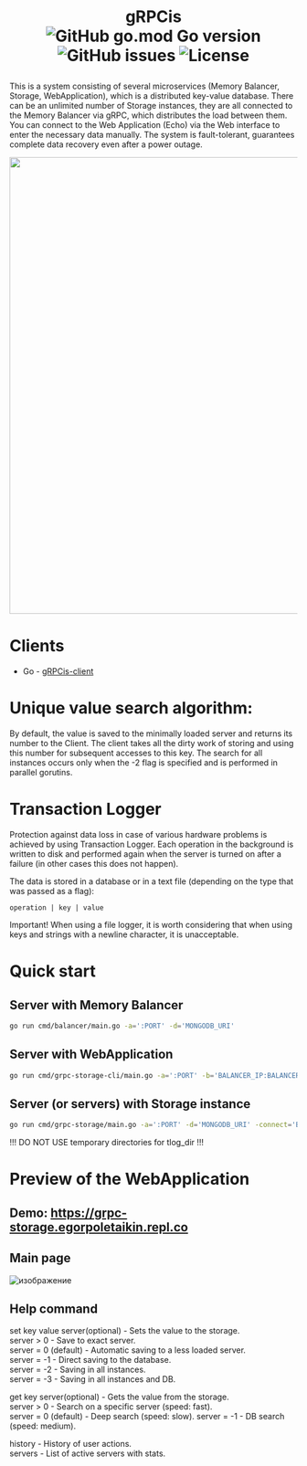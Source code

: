 
# <p align="center">gRPCis<br> ![GitHub go.mod Go version](https://img.shields.io/github/go-mod/go-version/egorgasay/grpc-storage) ![GitHub issues](https://img.shields.io/github/issues/egorgasay/grpc-storage) ![License](https://img.shields.io/badge/license-MIT-green)</p>
This is a system consisting of several microservices (Memory Balancer, Storage, WebApplication), which is a distributed key-value database. There can be an unlimited number of Storage instances, they are all connected to the Memory Balancer via gRPC, which distributes the load between them. You can connect to the Web Application (Echo) via the Web interface to enter the necessary data manually. The system is fault-tolerant, guarantees complete data recovery even after a power outage.
<p align="center" >
<img src="https://user-images.githubusercontent.com/102957432/231825238-e848c947-3146-4f61-a593-f3339260470b.png"  width="800" />
</p>

# Clients  
  
- Go - [gRPCis-client](https://github.com/egorgasay/gRPCis-client)

# Unique value search algorithm:  
  
By default, the value is saved to the minimally loaded server and returns its number to the Client. The client takes all the dirty work of storing and using this number for subsequent accesses to this key. The search for all instances occurs only when the -2 flag is specified and is performed in parallel gorutins.

# Transaction Logger
Protection against data loss in case of various hardware problems is achieved by using Transaction Logger. Each operation in the background is written to disk and performed again when the server is turned on after a failure (in other cases this does not happen).

The data is stored in a database or in a text file (depending on the type that was passed as a flag):  
  
```table
operation | key | value
```  

Important! When using a file logger, it is worth considering that when using keys and strings with a newline character, it is unacceptable.
# Quick start

## Server with Memory Balancer
```bash
go run cmd/balancer/main.go -a=':PORT' -d='MONGODB_URI'
```

## Server with WebApplication
```bash
go run cmd/grpc-storage-cli/main.go -a=':PORT' -b='BALANCER_IP:BALANCER_PORT'
```

## Server (or servers) with Storage instance
```bash
go run cmd/grpc-storage/main.go -a=':PORT' -d='MONGODB_URI' -connect='BALANCER_IP:BALANCER_PORT' -tlog_dir='DIR_FOR_TRANSACTION_LOGGER'
```
  
!!! DO NOT USE temporary directories for tlog_dir !!!

# Preview of the WebApplication

## Demo: https://grpc-storage.egorpoletaikin.repl.co
  
## Main page
  
![изображение](https://user-images.githubusercontent.com/102957432/231824845-3c4f064d-2de9-433e-a616-05ca79edbef7.png)

## Help command
set key value server(optional) - Sets the value to the storage.  
server > 0 - Save to exact server.  
server = 0 (default) - Automatic saving to a less loaded server.  
server = -1 - Direct saving to the database.  
server = -2 - Saving in all instances.  
server = -3 - Saving in all instances and DB.  
  
get key server(optional) - Gets the value from the storage.  
server > 0 - Search on a specific server (speed: fast).  
server = 0 (default) - Deep search (speed: slow). 
server = -1 - DB search (speed: medium). 

history - History of user actions.  
servers - List of active servers with stats.  
